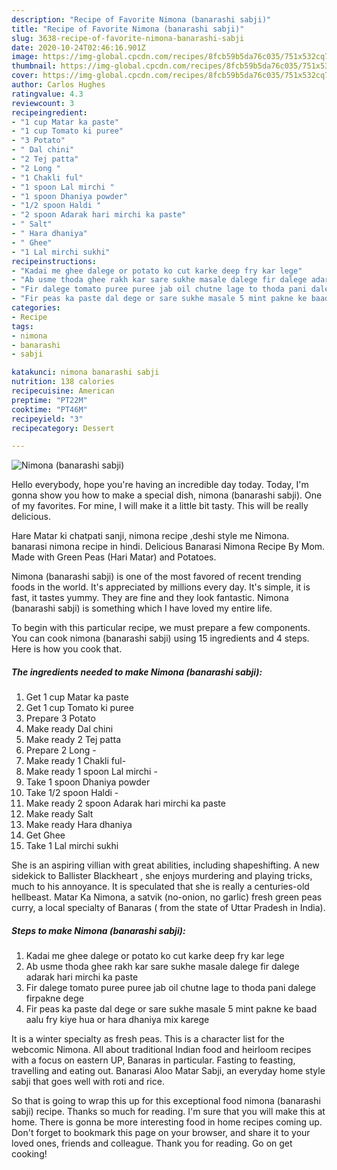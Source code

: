 ```yaml
---
description: "Recipe of Favorite Nimona (banarashi sabji)"
title: "Recipe of Favorite Nimona (banarashi sabji)"
slug: 3638-recipe-of-favorite-nimona-banarashi-sabji
date: 2020-10-24T02:46:16.901Z
image: https://img-global.cpcdn.com/recipes/8fcb59b5da76c035/751x532cq70/nimona-banarashi-sabji-recipe-main-photo.jpg
thumbnail: https://img-global.cpcdn.com/recipes/8fcb59b5da76c035/751x532cq70/nimona-banarashi-sabji-recipe-main-photo.jpg
cover: https://img-global.cpcdn.com/recipes/8fcb59b5da76c035/751x532cq70/nimona-banarashi-sabji-recipe-main-photo.jpg
author: Carlos Hughes
ratingvalue: 4.3
reviewcount: 3
recipeingredient:
- "1 cup Matar ka paste"
- "1 cup Tomato ki puree"
- "3 Potato"
- " Dal chini"
- "2 Tej patta"
- "2 Long "
- "1 Chakli ful"
- "1 spoon Lal mirchi "
- "1 spoon Dhaniya powder"
- "1/2 spoon Haldi "
- "2 spoon Adarak hari mirchi ka paste"
- " Salt"
- " Hara dhaniya"
- " Ghee"
- "1 Lal mirchi sukhi"
recipeinstructions:
- "Kadai me ghee dalege or potato ko cut karke deep fry kar lege"
- "Ab usme thoda ghee rakh kar sare sukhe masale dalege fir dalege adarak hari mirchi ka paste"
- "Fir dalege tomato puree puree jab oil chutne lage to thoda pani dalege firpakne dege"
- "Fir peas ka paste dal dege or sare sukhe masale 5 mint pakne ke baad aalu fry kiye hua or hara dhaniya mix karege"
categories:
- Recipe
tags:
- nimona
- banarashi
- sabji

katakunci: nimona banarashi sabji 
nutrition: 138 calories
recipecuisine: American
preptime: "PT22M"
cooktime: "PT46M"
recipeyield: "3"
recipecategory: Dessert

---
```



![Nimona (banarashi sabji)](https://img-global.cpcdn.com/recipes/8fcb59b5da76c035/751x532cq70/nimona-banarashi-sabji-recipe-main-photo.jpg)

Hello everybody, hope you're having an incredible day today. Today, I'm gonna show you how to make a special dish, nimona (banarashi sabji). One of my favorites. For mine, I will make it a little bit tasty. This will be really delicious.

Hare Matar ki chatpati sanji, nimona recipe ,deshi style me Nimona. banarasi nimona recipe in hindi. Delicious Banarasi Nimona Recipe By Mom. Made with Green Peas (Hari Matar) and Potatoes.

Nimona (banarashi sabji) is one of the most favored of recent trending foods in the world. It's appreciated by millions every day. It's simple, it is fast, it tastes yummy. They are fine and they look fantastic. Nimona (banarashi sabji) is something which I have loved my entire life.


To begin with this particular recipe, we must prepare a few components. You can cook nimona (banarashi sabji) using 15 ingredients and 4 steps. Here is how you cook that.

<!--inarticleads1-->

##### The ingredients needed to make Nimona (banarashi sabji):

1. Get 1 cup Matar ka paste
1. Get 1 cup Tomato ki puree
1. Prepare 3 Potato
1. Make ready  Dal chini
1. Make ready 2 Tej patta
1. Prepare 2 Long -
1. Make ready 1 Chakli ful-
1. Make ready 1 spoon Lal mirchi -
1. Take 1 spoon Dhaniya powder
1. Take 1/2 spoon Haldi -
1. Make ready 2 spoon Adarak hari mirchi ka paste
1. Make ready  Salt
1. Make ready  Hara dhaniya
1. Get  Ghee
1. Take 1 Lal mirchi sukhi


She is an aspiring villian with great abilities, including shapeshifting. A new sidekick to Ballister Blackheart , she enjoys murdering and playing tricks, much to his annoyance. It is speculated that she is really a centuries-old hellbeast. Matar Ka Nimona, a satvik (no-onion, no garlic) fresh green peas curry, a local specialty of Banaras ( from the state of Uttar Pradesh in India). 

<!--inarticleads2-->

##### Steps to make Nimona (banarashi sabji):

1. Kadai me ghee dalege or potato ko cut karke deep fry kar lege
1. Ab usme thoda ghee rakh kar sare sukhe masale dalege fir dalege adarak hari mirchi ka paste
1. Fir dalege tomato puree puree jab oil chutne lage to thoda pani dalege firpakne dege
1. Fir peas ka paste dal dege or sare sukhe masale 5 mint pakne ke baad aalu fry kiye hua or hara dhaniya mix karege


It is a winter specialty as fresh peas. This is a character list for the webcomic Nimona. All about traditional Indian food and heirloom recipes with a focus on eastern UP, Banaras in particular. Fasting to feasting, travelling and eating out. Banarasi Aloo Matar Sabji, an everyday home style sabji that goes well with roti and rice. 

So that is going to wrap this up for this exceptional food nimona (banarashi sabji) recipe. Thanks so much for reading. I'm sure that you will make this at home. There is gonna be more interesting food in home recipes coming up. Don't forget to bookmark this page on your browser, and share it to your loved ones, friends and colleague. Thank you for reading. Go on get cooking!
